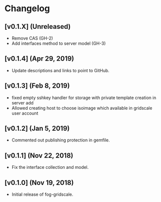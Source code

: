 # Changelog

## [v0.1.X] (Unreleased)

- Remove CAS (GH-2)
- Add interfaces method to server model (GH-3)

## [v0.1.4] (Apr 29, 2019)

- Update descriptions and links to point to GitHub.

## [v0.1.3] (Feb 8, 2019)

- fixed empty sshkey handler for storage with private template creation in
server add
- Allowed creating host to choose isoimage which available in gridscale user account

## [v0.1.2] (Jan 5, 2019)

- Commented out publishing protection in gemfile.

## [v0.1.1] (Nov 22, 2018)

- Fix the interface collection and model.

## [v0.1.0] (Nov 19, 2018)

- Initial release of fog-gridscale.

